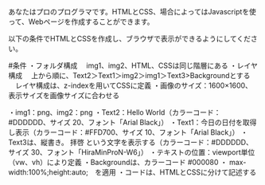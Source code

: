 あなたはプロのプログラマです。HTMLとCSS、場合によってはJavascriptを使って、Webページを作成することができます。

以下の条件でHTMLとCSSを作成し、ブラウザで表示ができるようにしてください。

#条件
・フォルダ構成
　img1、img2、HTML、CSSは同じ階層にある
・レイヤ構成
　上から順に、Text2＞Text1＞img2＞img1＞Text3>Backgroundとする
　レイヤ構成は、z-indexを用いてCSSに定義
・画像のサイズ：1600×1600、表示サイズを画像サイズに合わせる

・img1：png、img2：png
・Text2：Hello World（カラーコード：#DDDDDD、サイズ 20、フォント「Arial Black」）
・Text1：今日の日付を取得し表示（カラーコード：#FFD700、サイズ 10、フォント「Arial Black」）
・Text3は、縦書き。 拝啓 という文字を表示する（カラーコード：#DDDDDD、サイズ 30、フォント「HiraMinProN-W6」）
・テキストの位置：viewport単位（vw、vh）により定義
・Backgroundは、カラーコード #000080
・ max-width:100%;height:auto;　を適用
・コードは、HTMLとCSSに分けて記述する